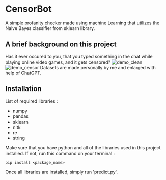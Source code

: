 # CensorBot
A simple profanity checker made using machine Learning that utilizes the Naive Bayes classifier from sklearn library. 

## A brief background on this project
Has it ever occured to you, that you typed something in the chat while playing online video games, and it gets censored? 
![demo_clean](https://github.com/marcelmunaba/CensorBot/assets/70313979/93a2d2e3-09bf-405d-b56c-630de9fed5d9)
![demo_censor](https://github.com/marcelmunaba/CensorBot/assets/70313979/56b83295-79ba-45ff-b057-5f7aeed29846)
Datasets are made personally by me and enlarged with help of ChatGPT. 

## Installation
List of required libraries : 
- numpy
- pandas
- sklearn
- nltk
- re
- string

Make sure that you have python and all of the libraries used in this project installed. If not, run this command on your terminal : 
```
pip install <package_name>
```
Once all libraries are installed, simply run 'predict.py'.
